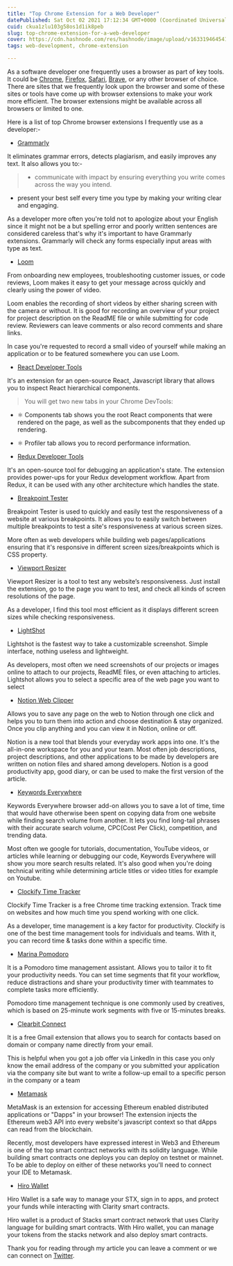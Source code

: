 ```yaml
---
title: "Top Chrome Extension for a Web Developer"
datePublished: Sat Oct 02 2021 17:12:34 GMT+0000 (Coordinated Universal Time)
cuid: ckua1zlu103g58os1d1ik8peb
slug: top-chrome-extension-for-a-web-developer
cover: https://cdn.hashnode.com/res/hashnode/image/upload/v1633194645411/ykjaLb88D.png
tags: web-development, chrome-extension

---
```


As a software developer one frequently uses a browser as part of key tools. It could be [Chrome](https://www.google.com/chrome/), [Firefox](https://www.mozilla.org/en-US/firefox/new/), [Safari](https://www.apple.com/safari/), [Brave](https://brave.com/), or any other browser of choice. There are sites that we frequently look upon the browser and some of these sites or tools have come up with browser extensions to make your work more efficient. The browser extensions might be available across all browsers or limited to one. 

Here is a list of top Chrome browser extensions I frequently use as a developer:-

- [Grammarly](https://chrome.google.com/webstore/detail/grammarly-for-chrome/kbfnbcaeplbcioakkpcpgfkobkghlhen?hl=en)

It eliminates grammar errors, detects plagiarism, and easily improves any text. It also allows you to:-
>  - communicate with impact by ensuring everything you write comes across the way you intend.
 - present your best self every time you type by making your writing clear and engaging. 

As a developer more often you're told not to apologize about your English since it might not be a  but spelling error and poorly written sentences are considered careless that's why it's important to have Grammarly extensions. Grammarly will check any forms especially input areas with type as text.

- [Loom](https://chrome.google.com/webstore/detail/loom-for-chrome/liecbddmkiiihnedobmlmillhodjkdmb)

From onboarding new employees, troubleshooting customer issues, or code reviews, Loom makes it easy to get your message across quickly and clearly using the power of video.

Loom enables the recording of short videos by either sharing screen with the camera or without. It is good for recording an overview of your project for project description on the ReadME file or while submitting for code review. Reviewers can leave comments or also record comments and share links. 

In case you're requested to record a small video of yourself while making an application or to be featured somewhere you can use Loom.

- [React Developer Tools](https://chrome.google.com/webstore/detail/react-developer-tools/fmkadmapgofadopljbjfkapdkoienihi?hl=en)

It's an extension for an open-source React, Javascript library that allows you to inspect React hierarchical components.
> You will get two new tabs in your Chrome DevTools: 
  -  ⚛️ Components tab shows you the root React components that were rendered on the page, as well as the subcomponents that they ended up rendering.
  -  ⚛️ Profiler tab allows you to record performance information.

- [Redux Developer Tools](https://chrome.google.com/webstore/detail/redux-devtools/lmhkpmbekcpmknklioeibfkpmmfibljd?hl=en)

It's an open-source tool for debugging an application's state. The extension provides power-ups for your Redux development workflow. Apart from Redux, it can be used with any other architecture which handles the state.
 
- [Breakpoint Tester](https://chrome.google.com/webstore/detail/breakpoint-tester/ffmkpfegfpfjaacpgmbloagbibfnmabj?hl=en)

Breakpoint Tester is used to quickly and easily test the responsiveness of a website at various breakpoints.  It allows you to easily switch between multiple breakpoints to test a site's responsiveness at various screen sizes.

More often as web developers while building web pages/applications ensuring that it's responsive in different screen sizes/breakpoints which is CSS property.

- [Viewport Resizer](https://chrome.google.com/webstore/detail/viewport-resizer-%E2%80%93-respon/kapnjjcfcncngkadhpmijlkblpibdcgm?hl=en)

Viewport Resizer is a tool to test any website’s responsiveness. Just install the extension, go to the page you want to test, and check all kinds of screen resolutions of the page. 

As a developer, I find this tool most efficient as it displays different screen sizes while checking responsiveness.

- [LightShot](https://chrome.google.com/webstore/detail/lightshot-screenshot-tool/mbniclmhobmnbdlbpiphghaielnnpgdp?hl=en)

Lightshot is the fastest way to take a customizable screenshot. Simple interface, nothing useless and lightweight.

As developers, most often we need screenshots of our projects or images online to attach to our projects, ReadME files, or even attaching to articles. Lightshot allows you to select a specific area of the web page you want to select

- [Notion Web Clipper](https://chrome.google.com/webstore/detail/notion-web-clipper/knheggckgoiihginacbkhaalnibhilkk?hl=en)

Allows you to save any page on the web to Notion through one click and helps you to turn them into action and choose destination & stay organized. Once you clip anything and you can view it in Notion, online or off.

Notion is a new tool that blends your everyday work apps into one. It's the all-in-one workspace for you and your team. Most often job descriptions, project descriptions, and other applications to be made by developers are written on notion files and shared among developers. Notion is a good productivity app, good diary, or can be used to make the first version of the article.

- [Keywords Everywhere](https://chrome.google.com/webstore/detail/keywords-everywhere-keywo/hbapdpeemoojbophdfndmlgdhppljgmp?hl=en)

Keywords Everywhere browser add-on allows you to save a lot of time, time that would have otherwise been spent on copying data from one website while finding search volume from another. It lets you find long-tail phrases with their accurate search volume, CPC(Cost Per Click), competition, and trending data.

Most often we google for tutorials, documentation, YouTube videos, or articles while learning or debugging our code, Keywords Everywhere will show you more search results related. It's also good when you're doing technical writing while determining article titles or video titles for example on Youtube.

- [Clockify Time Tracker](https://chrome.google.com/webstore/detail/clockify-time-tracker/pmjeegjhjdlccodhacdgbgfagbpmccpe)

Clockify Time Tracker is a free Chrome time tracking extension. Track time on websites and how much time you spend working with one click.

As a developer, time management is a key factor for productivity. Clockify is one of the best time management tools for individuals and teams. With it, you can record time & tasks done within a specific time.

- [Marina Pomodoro](https://chrome.google.com/webstore/detail/marinara-pomodoro%C2%AE-assist/lojgmehidjdhhbmpjfamhpkpodfcodef?hl=en)

It is a Pomodoro time management assistant. Allows you to tailor it to fit your productivity needs. You can set time segments that fit your workflow, reduce distractions and share your productivity timer with teammates to complete tasks more efficiently.

Pomodoro time management technique is one commonly used by creatives, which is based on 25-minute work segments with five or 15-minutes breaks.

- [Clearbit Connect](https://chrome.google.com/webstore/detail/clearbit-connect-supercha/)

It is a free Gmail extension that allows you to search for contacts based on domain or company name directly from your email. 

This is helpful when you got a job offer via LinkedIn in this case you only know the email address of the company or you submitted your application via the company site but want to write a follow-up email to a specific person in the company or a team

- [Metamask](https://chrome.google.com/webstore/detail/metamask/nkbihfbeogaeaoehlefnkodbefgpgknn?hl=en)

MetaMask is an extension for accessing Ethereum enabled distributed applications or "Dapps" in your browser! The extension injects the Ethereum web3 API into every website's javascript context so that dApps can read from the blockchain.

Recently, most developers have expressed interest in Web3 and Ethereum is one of the top smart contract networks with its solidity language. While building smart contracts one deploys you can deploy on testnet or mainnet. To be able to deploy on either of these networks you'll need to connect your IDE to Metamask.

- [Hiro Wallet](https://chrome.google.com/webstore/detail/hiro-wallet/ldinpeekobnhjjdofggfgjlcehhmanlj)

Hiro Wallet is a safe way to manage your STX, sign in to apps, and protect your funds while interacting with Clarity smart contracts.

Hiro wallet is a product of Stacks smart contract network that uses Clarity language for building smart contracts. With Hiro wallet, you can manage your tokens from the stacks network and also deploy smart contracts.

Thank you for reading through my article you can leave a comment or we can connect on [Twitter](https://twitter.com/SharonJebitok). 
